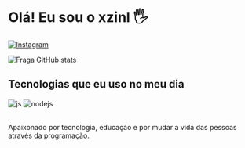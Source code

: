 # Olá! Eu sou o xzinl 🖐️

[![Instagram](https://img.shields.io/badge/Instagram-E4405F?style=for-the-badge&logo=instagram&logoColor=white)](https://instagram.com/duartsx)


![Fraga GitHub stats](https://github-readme-stats.vercel.app/api?username=duartess7&show_icons=true&theme=dracula&count_private=true)

## Tecnologias que eu uso no meu dia

<div style="display: inline_block">

  <img align="center" alt="js" src="https://img.shields.io/badge/JavaScript-F7DF1E?style=for-the-badge&logo=javascript&logoColor=black" />
  <img align="center" alt="nodejs" src="https://img.shields.io/badge/Node.js-43853D?style=for-the-badge&logo=node.js&logoColor=white" />
</div><br/>

Apaixonado por tecnologia, educação e por mudar a vida das pessoas através da programação.
